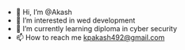 - 👋 Hi, I’m @Akash
- 👀 I’m interested in wed development
- 🌱 I’m currently learning diploma in cyber security
- 📫 How to reach me kpakash492@gmail.com


<!---
Kp-Akash4212/Kp-Akash4212 is a ✨ special ✨ repository because its `README.md` (this file) appears on your GitHub profile.
You can click the Preview link to take a look at your changes.
--->
